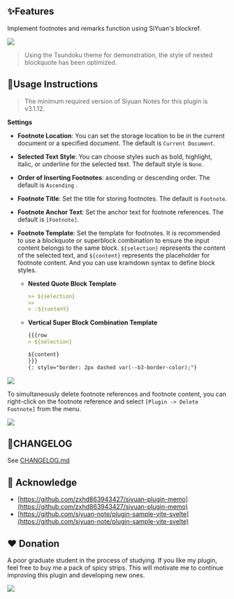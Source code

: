 ## ✨Features

Implement footnotes and remarks function using SiYuan's blockref.

![](https://fastly.jsdelivr.net/gh/Achuan-2/PicBed/assets/%E6%80%9D%E6%BA%90%E7%AC%94%E8%AE%B0%E8%84%9A%E6%B3%A8%E6%8F%92%E4%BB%B62-2024-11-18.gif)

> Using the Tsundoku theme for demonstration, the style of nested blockquote has been optimized.

## 📝Usage Instructions

> The minimum required version of Siyuan Notes for this plugin is v3.1.12.

**Settings**

- **Footnote  Location**: You can set the storage location to be in the current document or a specified document. The default is `Current Document`.
- **Selected Text Style**: You can choose styles such as bold, highlight, italic, or underline for the selected text. The default style is `None`.
- **Order of Inserting Footnotes**: ascending  or descending order. The default is `Ascending` .
- **Footnote Title**: Set the title for storing footnotes. The default is `Footnote`.
- **Footnote Anchor Text**: Set the anchor text for footnote references. The default is `[Footnote]`.
- **Footnote Template**: Set the template for footnotes. It is recommended to use a blockquote or superblock combination to ensure the input content belongs to the same block.  `${selection}` represents the content of the selected text, and `${content}` represents the placeholder for footnote content. And you can use kramdown syntax to define block styles.

  - **Nested Quote Block Template**

    ```markdown
    >> ${selection}
    >> 
    > 💡${content}
    ```

  - **Vertical Super Block Combination Template**

    ```markdown
    {{{row
    > ${selection}
    
    ${content}
    }}}
    {: style="border: 2px dashed var(--b3-border-color);"}
    ```





![](https://fastly.jsdelivr.net/gh/Achuan-2/PicBed/assets/PixPin_2024-11-18_16-23-41-2024-11-18.png)

To simultaneously delete footnote references and footnote content, you can right-click on the footnote reference and select `[Plugin -> Delete Footnote]` from the menu.

![](https://fastly.jsdelivr.net/gh/Achuan-2/PicBed/assets/PixPin_2024-11-18_16-24-25-2024-11-18.png)

## 📝CHANGELOG

See [CHANGELOG.md](CHANGELOG.md)

## 🙏 Acknowledge

- [https://github.com/zxhd863943427/siyuan-plugin-memo](https://github.com/zxhd863943427/siyuan-plugin-memo)
- [https://github.com/siyuan-note/plugin-sample-vite-svelte](https://github.com/siyuan-note/plugin-sample-vite-svelte)

## ❤️ Donation

A poor graduate student in the process of studying. If you like my plugin, feel free to buy me a pack of spicy strips. This will motivate me to continue improving this plugin and developing new ones.

![](https://fastly.jsdelivr.net/gh/Achuan-2/PicBed/assets/20241118182532-2024-11-18.png)